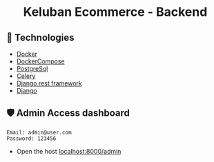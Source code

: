 <h1 align="center">Keluban Ecommerce - Backend</h1>

## :rocket: Technologies
* [Docker](https://www.docker.com/)
* [DockerCompose](https://docs.docker.com/compose/)
* [PostgreSql](https://www.postgresql.org/)
* [Celery](https://docs.celeryproject.org/en/latest/django/first-steps-with-django.html)
* [Django rest framework](https://www.django-rest-framework.org/)
* [Django](https://www.djangoproject.com/)

## :shield: Admin Access dashboard

```
Email: admin@user.com
Password: 123456
```
  * Open the host [localhost:8000/admin](http://localhost:8000/admin) 